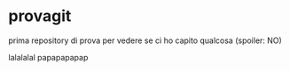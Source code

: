 # provagit
prima repository di prova per vedere se ci ho capito qualcosa (spoiler: NO)

lalalalal papapapapap


